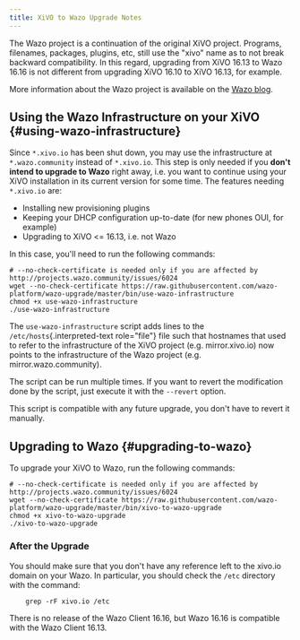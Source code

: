 ```yaml
---
title: XiVO to Wazo Upgrade Notes
---
```


The Wazo project is a continuation of the original XiVO project.
Programs, filenames, packages, plugins, etc, still use the \"xivo\" name
as to not break backward compatibility. In this regard, upgrading from
XiVO 16.13 to Wazo 16.16 is not different from upgrading XiVO 16.10 to
XiVO 16.13, for example.

More information about the Wazo project is available on the [Wazo blog](/blog/introducing-wazo).

## Using the Wazo Infrastructure on your XiVO {#using-wazo-infrastructure}

Since `*.xivo.io` has been shut down, you may use the infrastructure at
`*.wazo.community` instead of `*.xivo.io`. This step is only needed if
you **don\'t intend to upgrade to Wazo** right away, i.e. you want to
continue using your XiVO installation in its current version for some
time. The features needing `*.xivo.io` are:

- Installing new provisioning plugins
- Keeping your DHCP configuration up-to-date (for new phones OUI, for example)
- Upgrading to XiVO \<= 16.13, i.e. not Wazo

In this case, you\'ll need to run the following commands:

```shell
# --no-check-certificate is needed only if you are affected by http://projects.wazo.community/issues/6024
wget --no-check-certificate https://raw.githubusercontent.com/wazo-platform/wazo-upgrade/master/bin/use-wazo-infrastructure
chmod +x use-wazo-infrastructure
./use-wazo-infrastructure
```

The `use-wazo-infrastructure` script adds lines to the
`/etc/hosts`{.interpreted-text role="file"} file such that hostnames
that used to refer to the infrastructure of the XiVO project (e.g.
mirror.xivo.io) now points to the infrastructure of the Wazo project
(e.g. mirror.wazo.community).

The script can be run multiple times. If you want to revert the
modification done by the script, just execute it with the `--revert`
option.

This script is compatible with any future upgrade, you don\'t have to
revert it manually.

## Upgrading to Wazo {#upgrading-to-wazo}

To upgrade your XiVO to Wazo, run the following commands:

```shell
# --no-check-certificate is needed only if you are affected by http://projects.wazo.community/issues/6024
wget --no-check-certificate https://raw.githubusercontent.com/wazo-platform/wazo-upgrade/master/bin/xivo-to-wazo-upgrade
chmod +x xivo-to-wazo-upgrade
./xivo-to-wazo-upgrade
```

### After the Upgrade

You should make sure that you don\'t have any reference left to the
xivo.io domain on your Wazo. In particular, you should check the
`/etc` directory with the command:
```shell
    grep -rF xivo.io /etc
```
There is no release of the Wazo Client 16.16, but Wazo 16.16 is
compatible with the Wazo Client 16.13.
